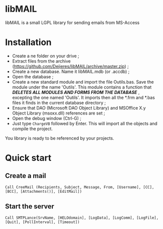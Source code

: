 # libMAIL
libMAIL is a small LGPL library for sending emails from MS-Access
# Installation
* Create a ne folder on your drive ;
* Extract files from the archive (https://github.com/Dejieres/libMAIL/archive/master.zip) ;
* Create a new database. Name it libMAIL.mdb (or .accdb) ;
* Open the database ;
* Create a new standard module and import the file Outils.bas. Save the module under the name 'Outils'. This module contains a function that **_DELETES ALL MODULES AND FORMS FROM THE DATABASE_** , excepting the one named 'Outils'. It imports then all the *.frm and *.bas files it finds in the current database directory ;
* Ensure that DAO (Microsoft DAO Object Library) and MSOffice X.y Object Library (msoxx.dll) references are set ;
* Open the debug window (Ctrl-G) ;
* Just type `ChargeVB` followed by Enter. This will import all the objects and compile the project.

You library is ready to be referenced by your projects.

# Quick start
## Create a mail
    Call CreeMail (Recipients, Subject, Message, From, [Username], [CC], [BCC], [Attachments()], [EditMail])
## Start the server
    Call SMTPLance(SrvName, [HELOdomain], [LogData], [LogComm], [LogFile], [Quit], [PollInterval], [Timeout])
